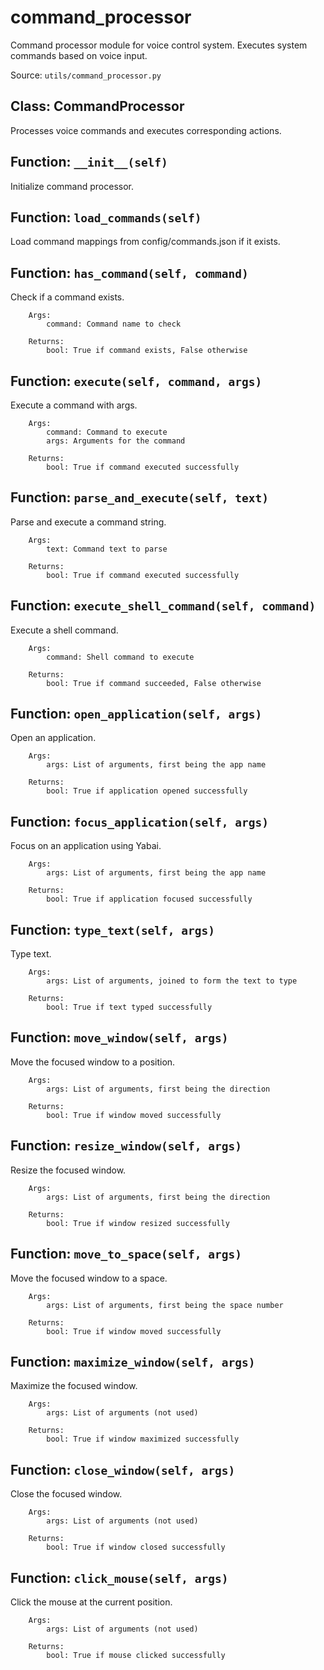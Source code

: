# command_processor

Command processor module for voice control system.
Executes system commands based on voice input.

Source: `utils/command_processor.py`

## Class: CommandProcessor

Processes voice commands and executes corresponding actions.

## Function: `__init__(self)`

Initialize command processor.

## Function: `load_commands(self)`

Load command mappings from config/commands.json if it exists.

## Function: `has_command(self, command)`

Check if a command exists.

        Args:
            command: Command name to check

        Returns:
            bool: True if command exists, False otherwise

## Function: `execute(self, command, args)`

Execute a command with args.

        Args:
            command: Command to execute
            args: Arguments for the command

        Returns:
            bool: True if command executed successfully

## Function: `parse_and_execute(self, text)`

Parse and execute a command string.

        Args:
            text: Command text to parse

        Returns:
            bool: True if command executed successfully

## Function: `execute_shell_command(self, command)`

Execute a shell command.

        Args:
            command: Shell command to execute

        Returns:
            bool: True if command succeeded, False otherwise

## Function: `open_application(self, args)`

Open an application.

        Args:
            args: List of arguments, first being the app name

        Returns:
            bool: True if application opened successfully

## Function: `focus_application(self, args)`

Focus on an application using Yabai.

        Args:
            args: List of arguments, first being the app name

        Returns:
            bool: True if application focused successfully

## Function: `type_text(self, args)`

Type text.

        Args:
            args: List of arguments, joined to form the text to type

        Returns:
            bool: True if text typed successfully

## Function: `move_window(self, args)`

Move the focused window to a position.

        Args:
            args: List of arguments, first being the direction

        Returns:
            bool: True if window moved successfully

## Function: `resize_window(self, args)`

Resize the focused window.

        Args:
            args: List of arguments, first being the direction

        Returns:
            bool: True if window resized successfully

## Function: `move_to_space(self, args)`

Move the focused window to a space.

        Args:
            args: List of arguments, first being the space number

        Returns:
            bool: True if window moved successfully

## Function: `maximize_window(self, args)`

Maximize the focused window.

        Args:
            args: List of arguments (not used)

        Returns:
            bool: True if window maximized successfully

## Function: `close_window(self, args)`

Close the focused window.

        Args:
            args: List of arguments (not used)

        Returns:
            bool: True if window closed successfully

## Function: `click_mouse(self, args)`

Click the mouse at the current position.

        Args:
            args: List of arguments (not used)

        Returns:
            bool: True if mouse clicked successfully
